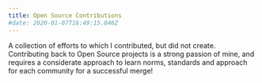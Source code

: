 ```yaml
---
title: Open Source Contributions
#date: 2020-01-07T16:49:15.046Z
---
```


A collection of efforts to which I contributed, but did not create. Contributing back to Open Source projects is a strong passion of mine, and requires a considerate approach to learn norms, standards and approach for each community for a successful merge!
